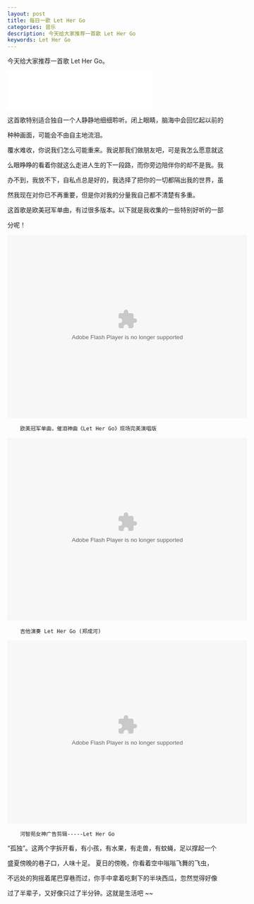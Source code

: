 ```yaml
---
layout: post
title: 每日一歌 Let Her Go
categories: 音乐
description: 今天给大家推荐一首歌 Let Her Go
keywords: Let Her Go
---
```


今天给大家推荐一首歌 Let Her Go。

<iframe frameborder="no" border="0" marginwidth="0" marginheight="0" width="330" height="86" src="//music.163.com/outchain/player?type=2&id=26396206&auto=1&height=66"></iframe>

这首歌特别适合独自一个人静静地细细聆听。闭上眼睛，脑海中会回忆起以前的

种种画面，可能会不由自主地流泪。

覆水难收，你说我们怎么可能重来。我说那我们做朋友吧，可是我怎么愿意就这

么眼睁睁的看着你就这么走进人生的下一段路，而你旁边陪伴你的却不是我。我

办不到，我放不下，自私点总是好的，我选择了把你的一切都隔出我的世界，虽

然我现在对你已不再重要，但是你对我的分量我自己都不清楚有多重。

这首歌是欧美冠军单曲，有过很多版本。以下就是我收集的一些特别好听的一部

分呢！


<embed height="415" width="544" quality="high" allowfullscreen="true" type="application/x-shockwave-flash" src="//static.hdslb.com/miniloader.swf" flashvars="aid=7455332&page=1" pluginspage="//www.adobe.com/shockwave/download/download.cgi?P1_Prod_Version=ShockwaveFlash">
</embed>
		
      
        欧美冠军单曲，催泪神曲《Let Her Go》现场完美演唱版
        
<embed height="415" width="544" quality="high" allowfullscreen="true" type="application/x-shockwave-flash" src="//static.hdslb.com/miniloader.swf" flashvars="aid=6854765&page=1" pluginspage="//www.adobe.com/shockwave/download/download.cgi?P1_Prod_Version=ShockwaveFlash">
</embed>

		吉他演奏 Let Her Go (郑成河)
        
<embed height="415" width="544" quality="high" allowfullscreen="true" type="application/x-shockwave-flash" src="//static.hdslb.com/miniloader.swf" flashvars="aid=6111507&page=1" pluginspage="//www.adobe.com/shockwave/download/download.cgi?P1_Prod_Version=ShockwaveFlash">
</embed>  

		河智苑女神广告剪辑-----Let Her Go
		


“孤独”。这两个字拆开看，有小孩，有水果，有走兽，有蚊蝇，足以撑起一个

盛夏傍晚的巷子口，人味十足。 夏日的傍晚，你看着空中嗡嗡飞舞的飞虫，

不远处的狗摇着尾巴穿巷而过，你手中拿着吃剩下的半块西瓜，忽然觉得好像

过了半辈子，又好像只过了半分钟。这就是生活吧 ~~




